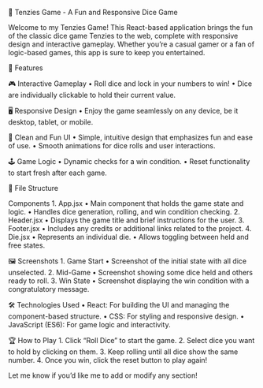 🎲 Tenzies Game - A Fun and Responsive Dice Game

Welcome to my Tenzies Game! This React-based application brings the fun of the classic dice game Tenzies to the web, complete with responsive design and interactive gameplay. Whether you’re a casual gamer or a fan of logic-based games, this app is sure to keep you entertained.

📝 Features

🎮 Interactive Gameplay
	•	Roll dice and lock in your numbers to win!
	•	Dice are individually clickable to hold their current value.

🖥️ Responsive Design
	•	Enjoy the game seamlessly on any device, be it desktop, tablet, or mobile.

🎨 Clean and Fun UI
	•	Simple, intuitive design that emphasizes fun and ease of use.
	•	Smooth animations for dice rolls and user interactions.

🕹️ Game Logic
	•	Dynamic checks for a win condition.
	•	Reset functionality to start fresh after each game.

📂 File Structure

Components
	1.	App.jsx
	•	Main component that holds the game state and logic.
	•	Handles dice generation, rolling, and win condition checking.
	2.	Header.jsx
	•	Displays the game title and brief instructions for the user.
	3.	Footer.jsx
	•	Includes any credits or additional links related to the project.
	4.	Die.jsx
	•	Represents an individual die.
	•	Allows toggling between held and free states.

🖼️ Screenshots
	1.	Game Start
	•	Screenshot of the initial state with all dice unselected.
	2.	Mid-Game
	•	Screenshot showing some dice held and others ready to roll.
	3.	Win State
	•	Screenshot displaying the win condition with a congratulatory message.

🛠️ Technologies Used
	•	React: For building the UI and managing the component-based structure.
	•	CSS: For styling and responsive design.
	•	JavaScript (ES6): For game logic and interactivity.

🏆 How to Play
	1.	Click “Roll Dice” to start the game.
	2.	Select dice you want to hold by clicking on them.
	3.	Keep rolling until all dice show the same number.
	4.	Once you win, click the reset button to play again!

Let me know if you’d like me to add or modify any section!